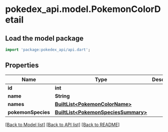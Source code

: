 # pokedex_api.model.PokemonColorDetail

## Load the model package
```dart
import 'package:pokedex_api/api.dart';
```

## Properties
Name | Type | Description | Notes
------------ | ------------- | ------------- | -------------
**id** | **int** |  | 
**name** | **String** |  | 
**names** | [**BuiltList&lt;PokemonColorName&gt;**](PokemonColorName.md) |  | 
**pokemonSpecies** | [**BuiltList&lt;PokemonSpeciesSummary&gt;**](PokemonSpeciesSummary.md) |  | 

[[Back to Model list]](../README.md#documentation-for-models) [[Back to API list]](../README.md#documentation-for-api-endpoints) [[Back to README]](../README.md)


